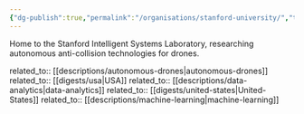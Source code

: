 ```yaml
---
{"dg-publish":true,"permalink":"/organisations/stanford-university/","title":"Stanford University"}
---
```



Home to the Stanford Intelligent Systems Laboratory, researching autonomous anti-collision technologies for drones.

related_to:: [[descriptions/autonomous-drones\|autonomous-drones]]
related_to:: [[digests/usa\|USA]]
related_to:: [[descriptions/data-analytics\|data-analytics]]
related_to:: [[digests/united-states\|United-States]]
related_to:: [[descriptions/machine-learning\|machine-learning]]
